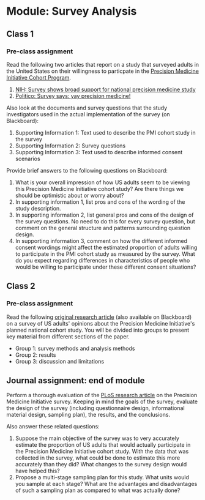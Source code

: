 # Module: Survey Analysis

## Class 1

### Pre-class assignment

Read the following two articles that report on a study that surveyed adults in the United States on their willingness to particpate in the [Precision Medicine Initiative Cohort Program](https://www.nih.gov/research-training/allofus-research-program).

1. [NIH: Survey shows broad support for national precision medicine study](https://www.nih.gov/news-events/news-releases/survey-shows-broad-support-national-precision-medicine-study)
2. [Politico: Survey says: yay precision medicine!](http://www.politico.com/tipsheets/morning-ehealth/2016/08/survey-says-yay-precision-medicine-focus-on-cybersecurity-and-privacy-first-of-its-kind-study-from-va-to-commence-215951)

Also look at the documents and survey questions that the study investigators used in the actual implementation of the survey (on Blackboard):

1. Supporting Information 1: Text used to describe the PMI cohort study in the survey
2. Supporting Information 2: Survey questions
3. Supporting Information 3: Text used to describe informed consent scenarios

Provide brief answers to the following questions on Blackboard:

1. What is your overall impression of how US adults seem to be viewing this Precision Medicine Initiative cohort study? Are there things we should be optimistic about or worry about?
2. In supporting information 1, list pros and cons of the wording of the study description.
3. In supporting information 2, list general pros and cons of the design of the survey questions. No need to do this for every survey question, but comment on the general structure and patterns surrounding question design.
4. In supporting information 3, comment on how the different informed consent wordings might affect the estimated proportion of adults willing to participate in the PMI cohort study as measured by the survey. What do you expect regarding differences in characteristics of people who would be willing to participate under these different consent situations?

## Class 2

### Pre-class assignment

Read the following [original research article](http://journals.plos.org/plosone/article?id=10.1371/journal.pone.0160461) (also available on Blackboard) on a survey of US adults' opinions about the Precision Medicine Initiative's planned national cohort study. You will be divided into groups to present key material from different sections of the paper.

- Group 1: survey methods and analysis methods
- Group 2: results
- Group 3: discussion and limitations

## Journal assignment: end of module

Perform a thorough evaluation of the [PLoS research article](http://journals.plos.org/plosone/article?id=10.1371/journal.pone.0160461) on the Precision Medicine Initiative survey. Keeping in mind the goals of the survey, evaluate the design of the survey (including questionnaire design, informational material design, sampling plan), the results, and the conclusions.

Also answer these related questions:

1. Suppose the main objective of the survey was to very accurately estimate the proportion of US adults that would actually participate in the Precision Medicine Initiative cohort study. With the data that was collected in the survey, what could be done to estimate this more accurately than they did? What changes to the survey design would have helped this?
2. Propose a multi-stage sampling plan for this study. What units would you sample at each stage? What are the advantages and disadvantages of such a sampling plan as compared to what was actually done?
